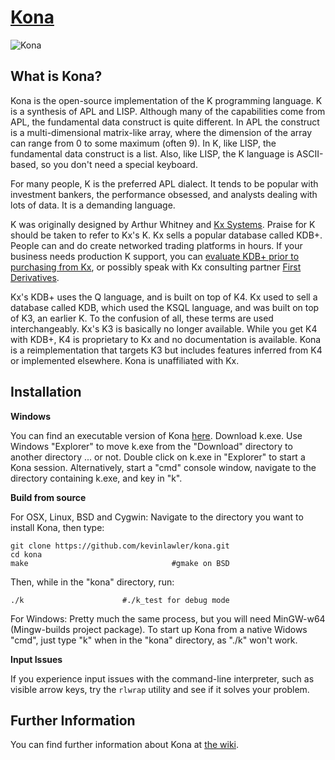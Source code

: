 # [Kona](http://kona.github.io/)

![Kona](https://raw.githubusercontent.com/kevinlawler/kona/master/Kona.png)

What is Kona?
-------------

Kona is the open-source implementation of the K programming language. K is a synthesis of APL and LISP. Although many of the capabilities come from APL, the fundamental data construct is quite different. In APL the construct is a multi-dimensional matrix-like array, where the dimension of the array can range from 0 to some maximum (often 9). In K, like LISP, the fundamental data construct is a list.  Also, like LISP, the K language is ASCII-based, so you don't need a special keyboard.

For many people, K is the preferred APL dialect. It tends to be popular with investment bankers, the performance obsessed, and analysts dealing with lots of data. It is a demanding language.

K was originally designed by Arthur Whitney and [Kx Systems](http://kx.com/). Praise for K should be taken to refer to Kx's K. Kx sells a popular database called KDB+. People can and do create networked trading platforms in hours. If your business needs production K support, you can [evaluate KDB+ prior to purchasing from Kx](http://kx.com/software-download.php), or possibly speak with Kx consulting partner [First Derivatives](http://www.firstderivatives.com/).

Kx's KDB+ uses the Q language, and is built on top of K4. Kx used to sell a database called KDB, which used the KSQL language, and was built on top of K3, an earlier K. To the confusion of all, these terms are used interchangeably. Kx's K3 is basically no longer available. While you get K4 with KDB+, K4 is proprietary to Kx and no documentation is available. Kona is a reimplementation that targets K3 but includes features inferred from K4 or implemented elsewhere. Kona is unaffiliated with Kx.


Installation
------------

**Windows**

You can find an executable version of Kona [here](https://github.com/kevinlawler/kona/releases).  Download k.exe.  Use Windows "Explorer" to move k.exe from the "Download" directory to another directory ... or not.  Double click on k.exe in "Explorer" to start a Kona session.  Alternatively, start a "cmd" console window, navigate to the directory containing k.exe, and key in "k".

**Build from source**

For OSX, Linux, BSD and Cygwin:
Navigate to the directory you want to install Kona, then type:

    git clone https://github.com/kevinlawler/kona.git
    cd kona
    make                                #gmake on BSD

Then, while in the "kona" directory, run:

    ./k                      #./k_test for debug mode

For Windows: 
Pretty much the same process, but you will need MinGW-w64 (Mingw-builds project package).  To start up Kona from a native Widows "cmd", just type "k" when in the "kona" directory, as "./k" won't work.

**Input Issues**

If you experience input issues with the command-line interpreter, such as visible arrow keys, try the `rlwrap` utility and see if it solves your problem.

Further Information
-------------------


You can find further information about Kona at [the wiki](https://github.com/kevinlawler/kona/wiki).


